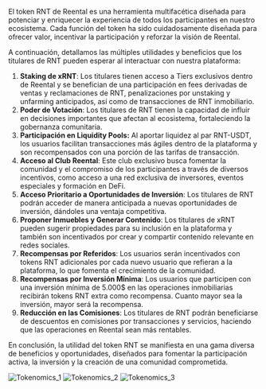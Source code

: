 El token RNT de Reental es una herramienta multifacética diseñada para potenciar y enriquecer la experiencia de todos los participantes en nuestro ecosistema. Cada función del token ha sido cuidadosamente diseñada para ofrecer valor, incentivar la participación y reforzar la visión de Reental.

A continuación, detallamos las múltiples utilidades y beneficios que los titulares de RNT pueden esperar al interactuar con nuestra plataforma:

1. **Staking de xRNT**: Los titulares tienen acceso a Tiers exclusivos dentro de Reental y se benefician de una participación en fees derivadas de ventas y reclamaciones de RNT, penalizaciones por unstaking y unfarming anticipados, así como de transacciones de RNT inmobiliario.
2. **Poder de Votación**: Los titulares de RNT tienen la capacidad de influir en decisiones
   importantes que afectan al ecosistema, fortaleciendo la gobernanza comunitaria.
3. **Participación en Liquidity Pools:** Al aportar liquidez al par RNT-USDT, los usuarios facilitan transacciones más ágiles dentro de la plataforma y son recompensados con una porción de las tarifas de transacción.
4. **Acceso al Club Reental**: Este club exclusivo busca fomentar la comunidad y el compromiso de los participantes a través de diversos incentivos, como acceso a una red exclusiva de inversores, eventos especiales y formación en DeFi.
5. **Acceso Prioritario a Oportunidades de Inversión**: Los titulares de RNT podrán acceder de manera anticipada a nuevas oportunidades de inversión, dándoles una ventaja competitiva.
6. **Proponer Inmuebles y Generar Contenido**: Los titulares de xRNT pueden sugerir propiedades para su inclusión en la plataforma y también son incentivados por crear y compartir contenido relevante en redes sociales.
7. **Recompensas por Referidos**: Los usuarios serán incentivados con tokens RNT adicionales por cada nuevo usuario que refieran a la plataforma, lo que fomenta el crecimiento de la comunidad.
8. **Recompensas por Inversión Mínima**: Los usuarios que participen con una inversión mínima de 5.000$ en las operaciones inmobiliarias recibirán tokens RNT extra como recompensa. Cuanto mayor sea la inversión, mayor será la recompensa.
9. **Reducción en las Comisiones**: Los titulares de RNT podrán beneficiarse de descuentos en comisiones por transacciones y servicios, haciendo que las operaciones en Reental sean más rentables.

En conclusión, la utilidad del token RNT se manifiesta en una gama diversa de beneficios y oportunidades, diseñados para fomentar la participación activa, la inversión y la creación de una comunidad comprometida.

![Tokenomics_1](https://d1ddeojt5lrj1t.cloudfront.net/launchpads/reental/rnt-project-1.png)
![Tokenomics_2](https://d1ddeojt5lrj1t.cloudfront.net/launchpads/reental/rnt-project-2.png)
![Tokenomics_3](https://d1ddeojt5lrj1t.cloudfront.net/launchpads/reental/rnt-project-3.png)
